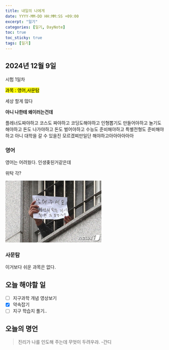 ```yaml
---
title: 내일의 나에게
date: YYYY-MM-DD HH:MM:SS +09:00
excerpt: "일기"
categories: [일기, DayNote]
toc: true
toc_sticky: true
tags: [일기]
---
```


## 2024년 12월 9일

시험 1일차

<span style="background:yellow; color:black;">과목 : 영어,사문탐</span>

세상 할게 많다

**아니 나한테 왜이러는건데**

플레너도짜야하고 코스도 짜야하고 코딩도해야하고 인형뽑기도 만들어야하고 놀기도 해야하고 돈도 나가야하고 돈도 벌어야하고 수능도 준비해야하고 특별전형도 준비해야하고 아니 대학을 갈 수 있을진 모르겠찌만일단 해야하고아아아아아아

### 영어

영어는 어려웠다. 인생좆된거같은데

위탁 각?

<img src="../../assets/img/Post/helpme.png" alt="살려줘" width="300" />

### 사문탐

이거보다 쉬운 과목은 없다.

## 오늘 해야할 일

- [ ] 지구과학 개념 영상보기
- [x] 약속잡기
- [ ] 지구 학습지 풀기..

## 오늘의 명언

> 진리가 나를 인도해 주는데 무엇이 두려우랴. -간디
